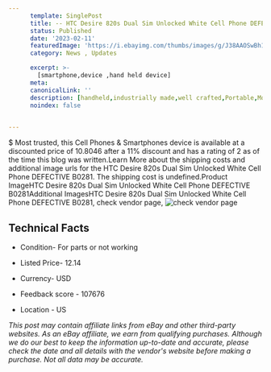 ```yaml
---
      template: SinglePost
      title: -- HTC Desire 820s Dual Sim Unlocked White Cell Phone DEFECTIVE B0281
      status: Published
      date: '2023-02-11'
      featuredImage: 'https://i.ebayimg.com/thumbs/images/g/J38AAOSwBh1j3VIv/s-l225.jpg'
      category: News , Updates

      excerpt: >-
        [smartphone,device ,hand held device]
      meta:
      canonicalLink: ''
      description: [handheld,industrially made,well crafted,Portable,Mobile,Compact,Convenient,Lightweight,Maneuverable,Man-portable,Miniature,Carriable,Hand-held,Light,Holdable,Transportable,Mobile device,Pocket-sized,On-the-go,Wireless,Cordless,Compact size,Convenient size, smartphone,device ,hand held device]
      noindex: false

        
---
```

$
    Most trusted, this Cell Phones & Smartphones device is available at a discounted price of 10.8046 after a 11% discount and has a rating of 2 as of the time this blog was written.Learn More about the shipping costs and additional image urls for the HTC Desire 820s Dual Sim Unlocked White Cell Phone DEFECTIVE B0281. The shipping cost is undefined.Product ImageHTC Desire 820s Dual Sim Unlocked White Cell Phone DEFECTIVE B0281Additional ImagesHTC Desire 820s Dual Sim Unlocked White Cell Phone DEFECTIVE B0281, check vendor page, ![check vendor page](https://origin-galleryplus.ebayimg.com/ws/web/144929191726_2_0_1/225x225.jpg,https://origin-galleryplus.ebayimg.com/ws/web/144929191726_3_0_1/225x225.jpg,https://origin-galleryplus.ebayimg.com/ws/web/144929191726_4_0_1/225x225.jpg)
    
    

 ## Technical Facts 



     
      

 - Condition- For parts or not working 


      

 - Listed Price- 12.14 


      

 - Currency- USD 


      

 - Feedback score - 107676 


      

 - Location - US 


      
      

 *_This post may contain affiliate links from eBay and other third-party websites. As an eBay affiliate, we earn from qualifying purchases. Although we do our best to keep the information up-to-date and accurate, please check the date and all details with the vendor's website before making a purchase. Not all data may be accurate._*



    
    
    
    
    